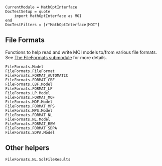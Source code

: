 ```@meta
CurrentModule = MathOptInterface
DocTestSetup = quote
    import MathOptInterface as MOI
end
DocTestFilters = [r"MathOptInterface|MOI"]
```

## File Formats

Functions to help read and write MOI models to/from various file formats. See
[The FileFormats submodule](@ref) for more details.

```@docs
FileFormats.Model
FileFormats.FileFormat
FileFormats.FORMAT_AUTOMATIC
FileFormats.FORMAT_CBF
FileFormats.CBF.Model
FileFormats.FORMAT_LP
FileFormats.LP.Model
FileFormats.FORMAT_MOF
FileFormats.MOF.Model
FileFormats.FORMAT_MPS
FileFormats.MPS.Model
FileFormats.FORMAT_NL
FileFormats.NL.Model
FileFormats.FORMAT_REW
FileFormats.FORMAT_SDPA
FileFormats.SDPA.Model
```

## Other helpers

```@docs
FileFormats.NL.SolFileResults
```
